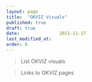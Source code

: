 ```yaml
---
layout: page
title:  "OKVIZ Visuals"
published: true
draft: true
date:               2021-11-17
last_modified_at:
order: 0
---
```

> List OKVIZ visuals

> Links to OKVIZ pages